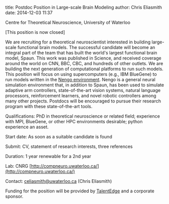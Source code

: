title: Postdoc Position in Large-scale Brain Modeling
author: Chris Eliasmith 
date: 2014-12-03 11:37

Centre for Theoretical Neuroscience, University of Waterloo

[This position is now closed]

We are recruiting for a theoretical neuroscientist interested in building large-scale functional brain models.  The successful candidate will become an integral part of the team that has built the world's largest functional brain model, Spaun. This work was published in Science, and received coverage around the world on CNN, BBC, CBC, and hundreds of other outlets. We are building the next generation of computational platforms to run such models. This position will focus on using  supercomputers (e.g., IBM BlueGene) to run models written in the [Nengo environment](http://nengo.ca).  Nengo is a general neural simulation environment that, in addition to Spaun, has been used to simulate adaptive arm controllers, state-of-the-art vision systems, natural language processors, reinforcement learners, and novel robotic controllers among many other projects.  Postdocs will be encouraged to pursue their research program with these state-of-the-art tools.

Qualifications: PhD in theoretical neuroscience or related field; experience with MPI, BlueGene, or other HPC environments desirable; python experience an asset.

Start date: As soon as a suitable candidate is found

Submit: CV, statement of research interests, three references

Duration: 1 year renewable for a 2nd year

Lab: CNRG [http://compneuro.uwaterloo.ca/](http://compneuro.uwaterloo.ca/)

Contact: [celiasmith@uwaterloo.ca](mailto:celiasmith@uwaterloo.ca) (Chris Eliasmith)

Funding for the position will be provided by [TalentEdge](http://www.oce-ontario.org/programs/industry-academic-collaboration/talentedge/fellowships) and a corporate sponsor.
